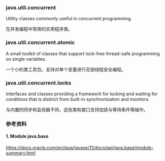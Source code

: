 
### java.util.concurrent
Utility classes commonly useful in concurrent programming.

在并发编程中常用的实用程序类。

### java.util.concurrent.atomic
A small toolkit of classes that support lock-free thread-safe programming on single variables.

一个小的类工具包，支持对单个变量进行无锁线程安全编程。

### java.util.concurrent.locks
Interfaces and classes providing a framework for locking and waiting for conditions that is distinct from built-in synchronization and monitors.

与内置的同步和监视器不同，这些类和接口支持加锁与等待条件等操作。


### 参考资料
#### 1. Module java.base
https://docs.oracle.com/en/java/javase/11/docs/api/java.base/module-summary.html
